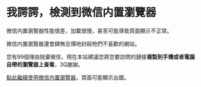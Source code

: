 # 我諤諤，檢測到微信内置瀏覽器

微信内置瀏覽器性能很差，加載很慢，甚至可能導致頁面顯示不正常。

微信内置瀏覽器還會肆無忌憚地封殺牠們不喜歡的網站。

您有99個理由抛棄微信，現在本站建議您將您要訪問的鏈接**複製到手機或者電腦自帶的瀏覽器上查看**，3Q謝謝。

[點此繼續使用微信内置瀏覽器](https://www.jvbao.cf/)，頁面可能顯示出錯。
